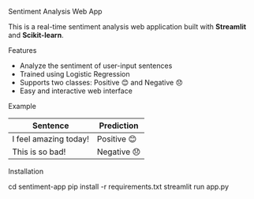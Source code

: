 Sentiment Analysis Web App

This is a real-time sentiment analysis web application built with **Streamlit** and **Scikit-learn**.

Features

- Analyze the sentiment of user-input sentences
- Trained using Logistic Regression
- Supports two classes: Positive 😊 and Negative 😞
- Easy and interactive web interface

Example

| Sentence              | Prediction |
|-----------------------|------------|
| I feel amazing today! | Positive 😊 |
| This is so bad!       | Negative 😞 |

Installation

cd sentiment-app
pip install -r requirements.txt
streamlit run app.py
